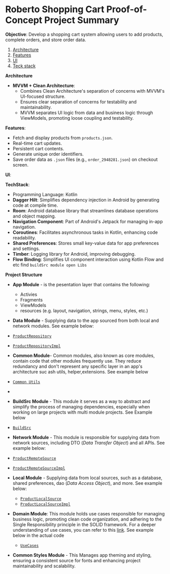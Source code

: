 # Roberto Shopping Cart Proof-of-Concept Project Summary

**Objective**: Develop a shopping cart system allowing users to add products, complete orders, and store order data.
1. [Architecture](#architecture)
2. [Features](#features)
3. [UI](#ui)
4. [Teck stack](#technology-used)

**Architecture**

- **MVVM + Clean Architecture**:
    - Combines Clean Architecture's separation of concerns with MVVM's UI-focused structure.
    - Ensures clear separation of concerns for testability and maintainability.
    - MVVM separates UI logic from data and business logic through ViewModels, promoting loose coupling and testability.

**Features**:
- Fetch and display products from `products.json`.
- Real-time cart updates.
- Persistent cart contents.
- Generate unique order identifiers.
- Save order data as `.json` files (e.g., `order_2948281.json`) on checkout screen.


**UI**:

**TechStack**:
- Programming Language: Kotlin
- **Dagger Hilt**: Simplifies dependency injection in Android by generating code at compile time.
- **Room**: Android database library that streamlines database operations and object mapping.
- **Navigation Component**: Part of Android's Jetpack for managing in-app navigation.
- **Coroutines**: Facilitates asynchronous tasks in Kotlin, enhancing code readability.
- **Shared Preferences**: Stores small key-value data for app preferences and settings.
- **Timber**: Logging library for Android, improving debugging.
- **Flow Binding**: Simplifies UI component interaction using Kotlin Flow and etc  find `buildSrc module open Libs`


**Project Structure**

- **App Module** - is the pesentation layer that contains the following:
    - Activies
    - Fragments
    - ViewModels
    - resources (e.g. layout, navigation, strings, menu, styles, etc.)
- **Data Module** - Supplying data to the app sourced from both local and network modules. See example below:
- [`ProductRepository`](https://github.com/Rebolos/rob-products-app/blob/develop/data/src/main/java/com/rob_products_data/feature/product/source/ProductRepository.kt)
- [`ProductRepositoryImpl`](https://github.com/Rebolos/rob-products-app/blob/develop/data/src/main/java/com/rob_products_data/feature/product/source/impl/ProductRepositoryImpl.kt)
- **Common Module**- Common modules, also known as core modules, contain code that other modules frequently use. They reduce redundancy and don't represent any specific layer in an app's architecture suc ash utils, helper,extensions. See example below
-  [`Common Utils`]([`ProductRemoteSource`](https://github.com/Rebolos/rob-products-app/blob/develop/network/src/main/java/com/example/network/feature/products/model/ProductRemoteSource.kt))
-
- **BuildSrc Module** - This module it serves as a way to abstract and simplify the process of managing dependencies, especially when working on large projects with multi module projects. See Example below
- [`BuildSrc`](https://github.com/Rebolos/rob-products-app/tree/develop/buildSrc/src/main/java)
- **Network Module** - This module is responsible for supplying data from network sources, including DTO (_Data Transfer Object_) and all APIs. See example below:
- [`ProductRemoteSource`](https://github.com/Rebolos/rob-products-app/blob/develop/network/src/main/java/com/example/network/feature/products/model/ProductRemoteSource.kt)
- [`ProductRemoteSourceImpl`](https://github.com/Rebolos/rob-products-app/blob/develop/network/src/main/java/com/example/network/feature/products/model/ProductRemoteSourceImpl.kt)
- **Local Module** - Supplying data from local sources, such as a database, shared preferences, dao (_Data Access Object_), and more. See example below:
    - [`ProductLocalSource`](https://github.com/Rebolos/rob-products-app/blob/develop/local/src/main/java/com/roberto_product/local/feature/product/ProductLocalSource.kt)
    - [`ProductLocalSourceImpl`](https://github.com/Rebolos/rob-products-app/blob/develop/local/src/main/java/com/roberto_product/local/feature/product/ProductLocalSourceImpl.kt)
- **Domain Module**: This module holds use cases responsible for managing business logic, promoting clean code organization, and adhering to the Single Responsibility principle in the SOLID framework. For a deeper understanding of use cases, you can refer to this [link](https://developer.android.com/topic/architecture/domain-layer). See example below in the actual code
    - [`UseCases`](https://github.com/Rebolos/rob-products-app/tree/develop/domain/src/main/java/com/rob_product_domain/usecase/feature/product)

- **Common Styles Module** - This Manages app theming and styling, ensuring a consistent source for fonts and enhancing project maintainability and scalability.